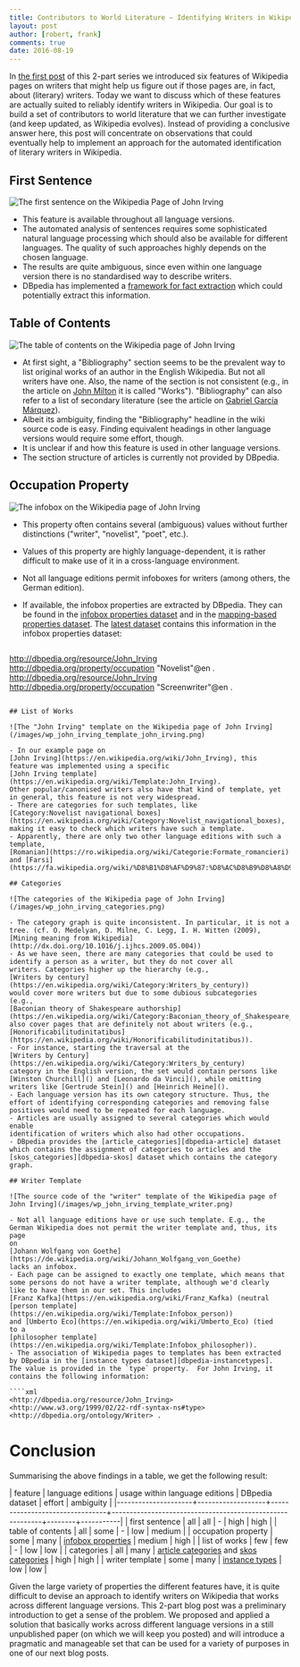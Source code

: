 ```yaml
---
title: Contributors to World Literature – Identifying Writers in Wikipedia, Part II
layout: post
author: [robert, frank]
comments: true
date: 2016-08-19
---
```


In
[the first post](/Contributors-to-World-Literature-Identifying-Writers-in-Wikipedia-Part-I/)
of this 2-part series we introduced six features of Wikipedia pages on
writers that might help us figure out if those pages are, in fact,
about (literary) writers. Today we want to discuss which of these
features are actually suited to reliably identify writers in
Wikipedia. Our goal is to build a set of contributors to world
literature that we can further investigate (and keep updated, as
Wikipedia evolves). Instead of providing a conclusive answer here,
this post will concentrate on observations that could eventually help
to implement an approach for the automated identification of literary
writers in Wikipedia.

## First Sentence

![The first sentence on the Wikipedia Page of John Irving](/images/wp_john_irving_first_sentence.png)

- This feature is available throughout all language versions.
- The automated analysis of sentences requires some sophisticated
  natural language processing which should also be available for
  different languages. The quality of such approaches highly
  depends on the chosen language.
- The results are quite ambiguous, since even within one language
  version there is no standardised way to describe writers.
- DBpedia has implemented a
  [framework for fact extraction](https://github.com/dbpedia/fact-extractor)
  which could potentially extract this information.
<!-- DBpedia provides datasets that classify persons based on data
  extracted from the running text of the article. **point to this
  dataset and briefly explain it** -->

## Table of Contents

![The table of contents on the Wikipedia page of John Irving](/images/wp_john_irving_toc.png)

- At first sight, a "Bibliography" section seems to be the prevalent
  way to list original works of an author in the English Wikipedia.
  But not all writers have one. Also, the name of the section is
  not consistent (e.g., in the article on
  [John Milton](https://en.wikipedia.org/wiki/John_Milton#Works) it
  is called "Works"). "Bibliography" can also refer to a list of
  secondary literature (see the article on
  [Gabriel García Márquez](https://en.wikipedia.org/wiki/Gabriel_García_Márquez#Bibliography)).
- Albeit its ambiguity, finding the "Bibliography" headline in the
  wiki source code is easy. Finding equivalent headings in other
  language versions would require some effort, though.
- It is unclear if and how this feature is used in other language
  versions.
- The section structure of articles is currently not provided by
  DBpedia.

## Occupation Property

![The infobox on the Wikipedia page of John Irving](/images/wp_john_irving_infobox.png)

- This property often contains several (ambiguous) values without
  further distinctions ("writer", "novelist", "poet", etc.).
- Values of this property are highly language-dependent, it is rather
  difficult to make use of it in a cross-language environment.
- Not all language editions permit infoboxes for writers (among
  others, the German edition).
- If available, the infobox properties are extracted by DBpedia. They
  can be found in the [infobox properties dataset][dbpedia-infobox]
  and in the
  [mapping-based properties dataset][dbpedia-mapping]. The
  [latest dataset](http://wiki.dbpedia.org/Downloads2015-10) contains
  this information in the infobox properties dataset:

  ```xml
<http://dbpedia.org/resource/John_Irving> <http://dbpedia.org/property/occupation> "Novelist"@en .
<http://dbpedia.org/resource/John_Irving> <http://dbpedia.org/property/occupation> "Screenwriter"@en .
  ```

## List of Works

![The "John Irving" template on the Wikipedia page of John Irving](/images/wp_john_irving_template_john_irving.png)

- In our example page on
  [John Irving](https://en.wikipedia.org/wiki/John_Irving), this
  feature was implemented using a specific
  [John Irving template](https://en.wikipedia.org/wiki/Template:John_Irving).
  Other popular/canonised writers also have that kind of template, yet
  in general, this feature is not very widespread.
- There are categories for such templates, like
  [Category:Novelist navigational boxes](https://en.wikipedia.org/wiki/Category:Novelist_navigational_boxes),
  making it easy to check which writers have such a template.
- Apparently, there are only two other language editions with such a
  template,
  [Romanian](https://ro.wikipedia.org/wiki/Categorie:Formate_romancieri)
  and [Farsi](https://fa.wikipedia.org/wiki/%D8%B1%D8%AF%D9%87:%D8%AC%D8%B9%D8%A8%D9%87%E2%80%8C%D9%87%D8%A7%DB%8C_%D9%86%D8%A7%D9%88%D8%A8%D8%B1%DB%8C_%D8%B1%D9%85%D8%A7%D9%86%E2%80%8C%D9%86%D9%88%DB%8C%D8%B3).

## Categories

![The categories of the Wikipedia page of John Irving](/images/wp_john_irving_categories.png)

- The category graph is quite inconsistent. In particular, it is not a
  tree. (cf. O. Medelyan, D. Milne, C. Legg, I. H. Witten (2009),
  [Mining meaning from Wikipedia](http://dx.doi.org/10.1016/j.ijhcs.2009.05.004))
- As we have seen, there are many categories that could be used to
  identify a person as a writer, but they do not cover all
  writers. Categories higher up the hierarchy (e.g.,
  [Writers by century](https://en.wikipedia.org/wiki/Category:Writers_by_century))
  would cover more writers but due to some dubious subcategories
  (e.g.,
  [Baconian theory of Shakespeare authorship](https://en.wikipedia.org/wiki/Category:Baconian_theory_of_Shakespeare_authorship))
  also cover pages that are definitely not about writers (e.g.,
  [Honorificabilitudinitatibus](https://en.wikipedia.org/wiki/Honorificabilitudinitatibus)).
- For instance, starting the traversal at the
  [Writers by Century](https://en.wikipedia.org/wiki/Category:Writers_by_century)
  category in the English version, the set would contain persons like
  [Winston Churchill]() and [Leonardo da Vinci](), while omitting
  writers like [Gertrude Stein]() and [Heinrich Heine]().
- Each language version has its own category structure. Thus, the
  effort of identifying corresponding categories and removing false
  positives would need to be repeated for each language.
- Articles are usually assigned to several categories which would enable
  identification of writers which also had other occupations.
- DBpedia provides the [article_categories][dbpedia-article] dataset
  which contains the assignment of categories to articles and the
  [skos_categories][dbpedia-skos] dataset which contains the category
  graph.

## Writer Template

![The source code of the "writer" template of the Wikipedia page of John Irving](/images/wp_john_irving_template_writer.png)

- Not all language editions have or use such template. E.g., the
  German Wikipedia does not permit the writer template and, thus, its page
  on
  [Johann Wolfgang von Goethe](https://de.wikipedia.org/wiki/Johann_Wolfgang_von_Goethe)
  lacks an infobox.
- Each page can be assigned to exactly one template, which means that
  some persons do not have a writer template, although we'd clearly
  like to have them in our set. This includes
  [Franz Kafka](https://en.wikipedia.org/wiki/Franz_Kafka) (neutral
  [person template](https://en.wikipedia.org/wiki/Template:Infobox_person))
  and [Umberto Eco](https://en.wikipedia.org/wiki/Umberto_Eco) (tied
  to a
  [philosopher template](https://en.wikipedia.org/wiki/Template:Infobox_philosopher)).
- The association of Wikipedia pages to templates has been extracted
  by DBpedia in the [instance types dataset][dbpedia-instancetypes].
  The value is provided in the `type` property.  For John Irving, it
  contains the following information:

  ````xml
<http://dbpedia.org/resource/John_Irving> <http://www.w3.org/1999/02/22-rdf-syntax-ns#type> <http://dbpedia.org/ontology/Writer> .
  ````

# Conclusion

Summarising the above findings in a table, we get the following result:

| feature             | language editions | usage within language editions | DBpedia dataset                                          | effort | ambiguity |
|---------------------+-------------------+--------------------------------+----------------------------------------------------------+--------+-----------|
| first sentence      | all               | all                            | -                                                        | high   | high      |
| table of contents   | all               | some                           | -                                                        | low    | medium    |
| occupation property | some              | many                           | [infobox properties][dbp-i]                              | medium | high      |
| list of works       | few               | few                            | -                                                        | low    | low       |
| categories          | all               | many                           | [article categories][dbp-c] and [skos categories][dbp-s] | high   | high      |
| writer template     | some              | many                           | [instance types][dbp-t]                                  | low    | low       |

Given the large variety of properties the different features have, it
is quite difficult to devise an approach to identify writers on
Wikipedia that works across different language versions. This 2-part
blog post was a preliminary introduction to get a sense of the problem.
We proposed and applied a solution that basically works across
different language versions in a still unpublished paper (on which we
will keep you posted) and will introduce a pragmatic and manageable
set that can be used for a variety of purposes in one of our next
blog posts.

[dbp-i]: http://downloads.dbpedia.org/2015-10/core-i18n/en/infobox_properties_en.ttl.bz2
[dbp-c]: http://downloads.dbpedia.org/2015-10/core-i18n/en/article_categories_en.ttl.bz2
[dbp-s]: http://downloads.dbpedia.org/2015-10/core-i18n/en/skos_categories_en.ttl.bz2
[dbp-t]: http://downloads.dbpedia.org/2015-10/core-i18n/en/instance_types_en.ttl.bz2
[dbpedia-infobox]: http://wiki.dbpedia.org/services-resources/documentation/datasets#infoboxproperties
[dbpedia-mapping]: http://wiki.dbpedia.org/services-resources/documentation/datasets#mappingbasedliterals
[dbpedia-article]: http://wiki.dbpedia.org/services-resources/documentation/datasets#articlecategories
[dbpedia-skos]: http://wiki.dbpedia.org/services-resources/documentation/datasets#skoscategories
[dbpedia-instancetypes]: http://wiki.dbpedia.org/services-resources/documentation/datasets#instancetypes
